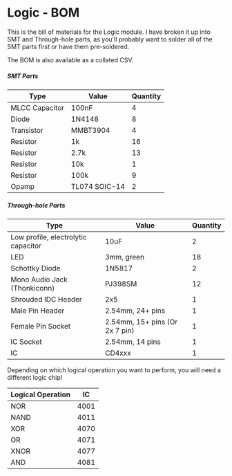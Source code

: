 # Logic - BOM

This is the bill of materials for the Logic module. I have broken it up into SMT and Through-hole parts, as you'll probably want to solder all of the SMT parts first or have them pre-soldered.

The BOM is also available as a collated CSV.

##### SMT Parts

| Type           | Value         | Quantity |
| -------------- | ------------- | -------- |
| MLCC Capacitor | 100nF         | 4        |
| Diode          | 1N4148        | 8        |
| Transistor     | MMBT3904      | 4        |
| Resistor       | 1k            | 16       |
| Resistor       | 2.7k          | 13       |
| Resistor       | 10k           | 1        |
| Resistor       | 100k          | 9        |
| Opamp          | TL074 SOIC-14 | 2        |

##### Through-hole Parts

| Type                                | Value                          | Quantity |
| ----------------------------------- | ------------------------------ | -------- |
| Low profile, electrolytic capacitor | 10uF                           | 2        |
| LED                                 | 3mm, green                     | 18       |
| Schottky Diode                      | 1N5817                         | 2        |
| Mono Audio Jack (Thonkiconn)        | PJ398SM                        | 12       |
| Shrouded IDC Header                 | 2x5                            | 1        |
| Male Pin Header                     | 2.54mm, 24+ pins               | 1        |
| Female Pin Socket                   | 2.54mm, 15+ pins (Or 2x 7 pin) | 1        |
| IC Socket                           | 2.54mm, 14 pins                | 1        |
| IC                                  | CD4xxx                         | 1        |

Depending on which logical operation you want to perform, you will need a different logic chip!

| Logical Operation | IC   |
| ----------------- | ---- |
| NOR               | 4001 |
| NAND              | 4011 |
| XOR               | 4070 |
| OR                | 4071 |
| XNOR              | 4077 |
| AND               | 4081 |